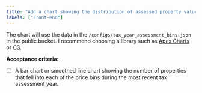 ```yaml
---
title: "Add a chart showing the distribution of assessed property values based on the most recent assessment year"
labels: ["Front-end"]
---
```


The chart will use the data in the `/configs/tax_year_assessment_bins.json` in the public bucket. I recommend choosing a library such as [Apex Charts](https://apexcharts.com/) or [C3](https://c3js.org/).

**Acceptance criteria:**
- [ ] A bar chart or smoothed line chart showing the number of properties that fell into each of the price bins during the most recent tax assessment year.